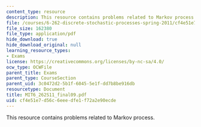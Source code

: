 ```yaml
---
content_type: resource
description: This resource contains problems related to Markov process.
file: /courses/6-262-discrete-stochastic-processes-spring-2011/cf4e51e7d56c6eeedfe1f72a2e90ecde_MIT6_262S11_final09.pdf
file_size: 162380
file_type: application/pdf
hide_download: true
hide_download_original: null
learning_resource_types:
- Exams
license: https://creativecommons.org/licenses/by-nc-sa/4.0/
ocw_type: OCWFile
parent_title: Exams
parent_type: CourseSection
parent_uid: 3c0472d2-5b1f-6045-5e1f-dd7b8be916db
resourcetype: Document
title: MIT6_262S11_final09.pdf
uid: cf4e51e7-d56c-6eee-dfe1-f72a2e90ecde
---
```

This resource contains problems related to Markov process.